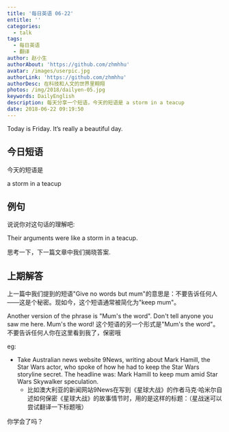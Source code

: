 ```yaml
---
title: '每日英语 06-22'
entitle: ''
categories:
  - talk
tags:
  - 每日英语
  - 翻译
author: 赵小生
authorAbout: 'https://github.com/zhmhhu'
avatar: /images/userpic.jpg
authorLink: 'https://github.com/zhmhhu'
authorDesc: 在科技和人文的世界里翱翔
photos: /img/2018/dailyen-05.jpg
keywords: DailyEnglish
description: 每天分享一个短语，今天的短语是 a storm in a teacup
date: 2018-06-22 09:19:50
---
```


Today is Friday. It’s really a beautiful day.

## 今日短语

今天的短语是

a storm in a teacup

## 例句

说说你对这句话的理解吧:

Their arguments were like a storm in a teacup. 

思考一下，下一篇文章中我们揭晓答案.

## 上期解答

上一篇中我们提到的短语"Give no words but mum"的意思是：不要告诉任何人——这是个秘密。现如今，这个短语通常被简化为"keep mum"。

Another version of the phrase is "Mum's the word". Don't tell anyone you saw me here. Mum's the word! 这个短语的另一个形式是"Mum's the word"。不要告诉任何人你在这里看到我了，保密哦

eg:
-  Take Australian news website 9News, writing about Mark Hamill, the Star Wars actor, who spoke of how he had to keep the Star Wars storyline secret. The headline was: Mark Hamill to keep mum amid Star Wars Skywalker speculation.
   -  比如澳大利亚的新闻网站9News在写到《星球大战》的作者马克·哈米尔自述如何保密《星球大战》的故事情节时，用的是这样的标题：（星战迷可以尝试翻译一下标题哦）

你学会了吗？
